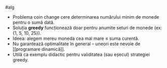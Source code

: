 #alg

- Problema coin change cere determinarea numărului minim de monede pentru o sumă dată.
- Soluția **greedy** funcționează doar pentru anumite seturi de monede (ex: {1, 5, 10, 25}).
- Ideea: alegem mereu moneda cea mai mare ≤ suma curentă.
- Nu garantează optimalitate în general – uneori este nevoie de [[programare dinamică]].
- Utilă ca exemplu didactic pentru validitatea (sau eșecul) strategiei greedy.

